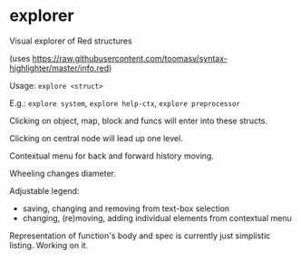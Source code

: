 # explorer
Visual explorer of Red structures

(uses https://raw.githubusercontent.com/toomasv/syntax-highlighter/master/info.red)

Usage: `explore <struct>`

E.g.:
`explore system`,
`explore help-ctx`,
`explore preprocessor`

Clicking on object, map, block and funcs will enter into these structs.

Clicking on central node will lead up one level.

Contextual menu for back and forward history moving.

Wheeling changes diameter.

Adjustable legend:
  - saving, changing and removing from text-box selection
  - changing, (re)moving, adding individual elements from contextual menu

Representation of function's body and spec is currently just simplistic listing. Working on it.
